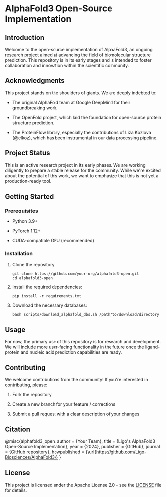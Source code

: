 
# AlphaFold3 Open-Source Implementation

## Introduction
Welcome to the open-source implementation of AlphaFold3, an ongoing research project aimed at advancing the field of biomolecular structure prediction. This repository is in its early stages and is intended to foster collaboration and innovation within the scientific community.


## Acknowledgments
This project stands on the shoulders of giants. We are deeply indebted to:

- The original AlphaFold team at Google DeepMind for their groundbreaking work.

- The OpenFold project, which laid the foundation for open-source protein structure prediction.

- The ProteinFlow library, especially the contributions of Liza Kozlova (@elkoz), which has been instrumental in our data processing pipeline.


## Project Status

This is an active research project in its early phases. We are working diligently to prepare a stable release for the community. While we're excited about the potential of this work, we want to emphasize that this is not yet a production-ready tool.


## Getting Started


### Prerequisites

- Python 3.9+

- PyTorch 1.12+

- CUDA-compatible GPU (recommended)


### Installation

1. Clone the repository:
   ```
   git clone https://github.com/your-org/alphafold3-open.git
   cd alphafold3-open
   ```


2. Install the required dependencies:
   ```
   pip install -r requirements.txt
   ```


3. Download the necessary databases:
   ```
   bash scripts/download_alphafold_dbs.sh /path/to/download/directory
   ```


## Usage

For now, the primary use of this repository is for research and development. We will include more user-facing functionality in the future once the ligand-protein and nucleic acid prediction capabilities are ready.


## Contributing

We welcome contributions from the community! If you're interested in contributing, please:

1. Fork the repository

2. Create a new branch for your feature / corrections

3. Submit a pull request with a clear description of your changes


## Citation
@misc{alphafold3_open,
  author = {Your Team},
  title = {Ligo's AlphaFold3 Open-Source Implementation},
  year = {2024},
  publisher = {GitHub},
  journal = {GitHub repository},
  howpublished = {\url{https://github.com/Ligo-Biosciences/AlphaFold3}}
}


## License

This project is licensed under the Apache License 2.0 - see the [LICENSE](LICENSE) file for details.